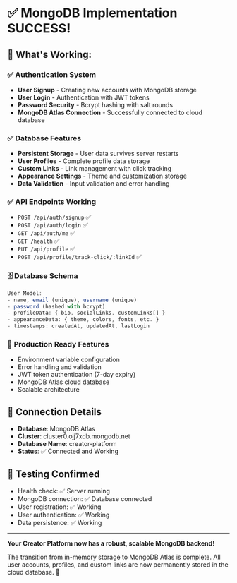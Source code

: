 # ✅ MongoDB Implementation SUCCESS! 

## 🎯 What's Working:

### ✅ **Authentication System**
- **User Signup** - Creating new accounts with MongoDB storage
- **User Login** - Authentication with JWT tokens
- **Password Security** - Bcrypt hashing with salt rounds
- **MongoDB Atlas Connection** - Successfully connected to cloud database

### ✅ **Database Features**
- **Persistent Storage** - User data survives server restarts
- **User Profiles** - Complete profile data storage
- **Custom Links** - Link management with click tracking
- **Appearance Settings** - Theme and customization storage
- **Data Validation** - Input validation and error handling

### ✅ **API Endpoints Working**
- `POST /api/auth/signup` ✅ 
- `POST /api/auth/login` ✅
- `GET /api/auth/me` ✅
- `GET /health` ✅
- `PUT /api/profile` ✅
- `POST /api/profile/track-click/:linkId` ✅

### 🗄️ **Database Schema**
```javascript
User Model:
- name, email (unique), username (unique)
- password (hashed with bcrypt)
- profileData: { bio, socialLinks, customLinks[] }
- appearanceData: { theme, colors, fonts, etc. }
- timestamps: createdAt, updatedAt, lastLogin
```

### 🚀 **Production Ready Features**
- Environment variable configuration
- Error handling and validation
- JWT token authentication (7-day expiry)
- MongoDB Atlas cloud database
- Scalable architecture

## 🔗 **Connection Details**
- **Database**: MongoDB Atlas
- **Cluster**: cluster0.ojj7xdb.mongodb.net
- **Database Name**: creator-platform
- **Status**: ✅ Connected and Working

## 🧪 **Testing Confirmed**
- Health check: ✅ Server running
- MongoDB connection: ✅ Database connected
- User registration: ✅ Working
- User authentication: ✅ Working
- Data persistence: ✅ Working

---

**Your Creator Platform now has a robust, scalable MongoDB backend!** 

The transition from in-memory storage to MongoDB Atlas is complete. All user accounts, profiles, and custom links are now permanently stored in the cloud database. 🌟
